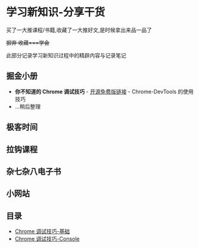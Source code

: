 # 学习新知识-分享干货
买了一大推课程/书籍,收藏了一大推好文,是时候拿出来品一品了

~~摒弃 收藏===学会~~

此部分记录学习新知识过程中的精辟内容与记录笔记

## 掘金小册
* **你不知道的 Chrome 调试技巧** - [开源免费版链接](https://www.frontendwingman.com/Chrome/) -  Chrome-DevTools 的使用技巧
* ...稍后整理

## 极客时间

## 拉钩课程

## 杂七杂八电子书

## 小网站

## 目录
* [Chrome 调试技巧-基础](./chrome-debug1.md)
* [Chrome 调试技巧-Console](./chrome-debug2.md)

<tongji/>